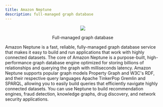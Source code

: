 ```yaml
---
title: Amazon Neptune 
description: full-managed graph database
---
```


<div>
<div align="center"><img src="https://d2908q01vomqb2.cloudfront.net/887309d048beef83ad3eabf2a79a64a389ab1c9f/2019/09/06/Neptune.png" /></div>
<div><p align="center">Full-managed graph database</p></div>
</div>



Amazon Neptune is a fast, reliable, fully-managed graph database service that makes it easy to build and run applications that work with highly connected datasets. The core of Amazon Neptune is a purpose-built, high-performance graph database engine optimized for storing billions of relationships and querying the graph with milliseconds latency. Amazon Neptune supports popular graph models Property Graph and W3C's RDF, and their respective query languages Apache TinkerPop Gremlin and SPARQL, allowing you to easily build queries that efficiently navigate highly connected datasets. You can use Neptune to build recommendation engines, fraud detection, knowledge graphs, drug discovery, and network security applications.
